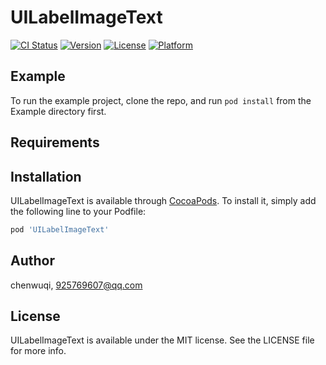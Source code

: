 # UILabelImageText

[![CI Status](https://img.shields.io/travis/chenwuqi/UILabelImageText.svg?style=flat)](https://travis-ci.org/chenwuqi/UILabelImageText)
[![Version](https://img.shields.io/cocoapods/v/UILabelImageText.svg?style=flat)](https://cocoapods.org/pods/UILabelImageText)
[![License](https://img.shields.io/cocoapods/l/UILabelImageText.svg?style=flat)](https://cocoapods.org/pods/UILabelImageText)
[![Platform](https://img.shields.io/cocoapods/p/UILabelImageText.svg?style=flat)](https://cocoapods.org/pods/UILabelImageText)

## Example

To run the example project, clone the repo, and run `pod install` from the Example directory first.

## Requirements

## Installation

UILabelImageText is available through [CocoaPods](https://cocoapods.org). To install
it, simply add the following line to your Podfile:

```ruby
pod 'UILabelImageText'
```

## Author

chenwuqi, 925769607@qq.com

## License

UILabelImageText is available under the MIT license. See the LICENSE file for more info.
